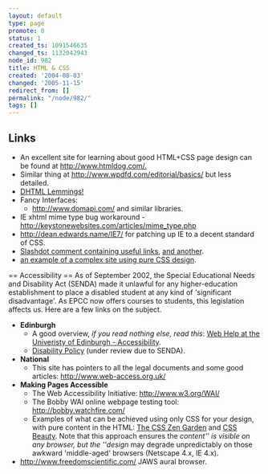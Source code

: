 ```yaml
---
layout: default
type: page
promote: 0
status: 1
created_ts: 1091546635
changed_ts: 1132042943
node_id: 982
title: HTML & CSS
created: '2004-08-03'
changed: '2005-11-15'
redirect_from: []
permalink: "/node/982/"
tags: []
---
```

## Links
* An excellent site for learning about good HTML+CSS page design can be found at <http://www.htmldog.com/.>
* Similar thing at <http://www.wpdfd.com/editorial/basics/> but less detailed.
* [DHTML Lemmings!](http://193.151.73.87/games/lemmings/)
* Fancy Interfaces:
    * <http://www.domapi.com/> and similar libraries.
* IE xhtml mime type bug workaround - <http://keystonewebsites.com/articles/mime_type.php>
* <http://dean.edwards.name/IE7/> for patching up IE to a decent standard of CSS.
* [Slashdot comment containing useful links](http://books.slashdot.org/comments.pl?sid=123868&threshold=1&commentsort=0&tid=156&tid=126&tid=95&tid=6&mode=thread&cid=10400625), [and another](http://books.slashdot.org/comments.pl?sid=123868&threshold=1&commentsort=0&tid=156&tid=126&tid=95&tid=6&mode=thread&pid=10400625#10400950).
* [an example of a complex site using pure CSS design](http://www.mezzoblue.com/).

== Accessibility ==
As of September 2002, the Special Educational Needs and Disability Act (SENDA) made it unlawful for any higher-education establishment to place a disabled student at any kind of 'significant disadvantage'.  As EPCC now offers courses to students, this legislation affects us.  Here are a few links on the subject.
* __Edinburgh__
    * A good overview, _if you read nothing else, read this_: [Web Help at the Univeristy of Edinburgh - Accessibility](http://webhelp.ucs.ed.ac.uk/docs/accessibility.html).
    * [Disability Policy](http://www.disability-office.ed.ac.uk/disability_policy99.htm) (under review due to SENDA).
* __National__
    * This site has pointers to all the legal documents and some good articles: <http://www.web-access.org.uk/>
* __Making Pages Accessible__
    * The Web Accessibility Initiative: <http://www.w3.org/WAI/>
    * The Bobby WAI online webpage testing tool: <http://bobby.watchfire.com/>
    * Examples of what can be achieved using only CSS for your design, with pure content in the HTML: [The CSS Zen Garden](http://www.csszengarden.com/) and [CSS Beauty](http://www.cssbeauty.com/).  Note that this approach ensures the _content'' is visible on any browser, but the ''design_ may degrade unpredictably on those awkward 'middle-aged' browsers (Netscape 4.x, IE 4.x).
* <http://www.freedomscientific.com/> JAWS aural browser.

